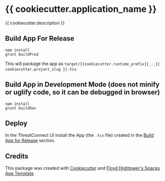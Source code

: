 # {{ cookiecutter.application_name }}

{{ cookiecutter.description }}

## Build App For Release

```
npm install
grunt buildProd
```

This will package the app as `target/{{cookiecutter.runtime_prefix}}_-_{{ cookiecutter.project_slug }}.tcx`.

## Build App in Development Mode (does not minify or uglify code, so it can be debugged in browser)

```
npm install
grunt buildDev
```

## Deploy
In the ThreatConnect UI install the App (the `.tcx` file) created in the [Build App for Release](#build-app-for-release) section.

## Credits

This package was created with [Cookiecutter](https://github.com/audreyr/cookiecutter) and [Floyd Hightower's Spaces App Template](https://github.com/fhightower-templates/threatconnect-angular-spaces-template).
